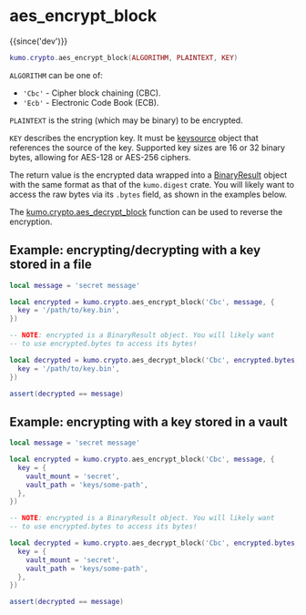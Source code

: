 # aes_encrypt_block

{{since('dev')}}

```lua
kumo.crypto.aes_encrypt_block(ALGORITHM, PLAINTEXT, KEY)
```

`ALGORITHM` can be one of:

 * `'Cbc'` - Cipher block chaining (CBC).
 * `'Ecb'` - Electronic Code Book (ECB).

`PLAINTEXT` is the string (which may be binary) to be encrypted.

`KEY` describes the encryption key. It must be [keysource](../keysource.md)
object that references the source of the key.  Supported key sizes are 16 or 32
binary bytes, allowing for AES-128 or AES-256 ciphers.

The return value is the encrypted data wrapped into a
[BinaryResult](../kumo.digest/index.md) object with the same format as that of
the `kumo.digest` crate.  You will likely want to access the raw bytes via its
`.bytes` field, as shown in the examples below.

The [kumo.crypto.aes_decrypt_block](aes_decrypt_block.md) function can be used
to reverse the encryption.

## Example: encrypting/decrypting with a key stored in a file

```lua
local message = 'secret message'

local encrypted = kumo.crypto.aes_encrypt_block('Cbc', message, {
  key = '/path/to/key.bin',
})

-- NOTE: encrypted is a BinaryResult object. You will likely want
-- to use encrypted.bytes to access its bytes!

local decrypted = kumo.crypto.aes_decrypt_block('Cbc', encrypted.bytes, {
  key = '/path/to/key.bin',
})

assert(decrypted == message)
```

## Example: encrypting with a key stored in a vault

```lua
local message = 'secret message'

local encrypted = kumo.crypto.aes_encrypt_block('Cbc', message, {
  key = {
    vault_mount = 'secret',
    vault_path = 'keys/some-path',
  },
})

-- NOTE: encrypted is a BinaryResult object. You will likely want
-- to use encrypted.bytes to access its bytes!

local decrypted = kumo.crypto.aes_decrypt_block('Cbc', encrypted.bytes, {
  key = {
    vault_mount = 'secret',
    vault_path = 'keys/some-path',
  },
})

assert(decrypted == message)
```
